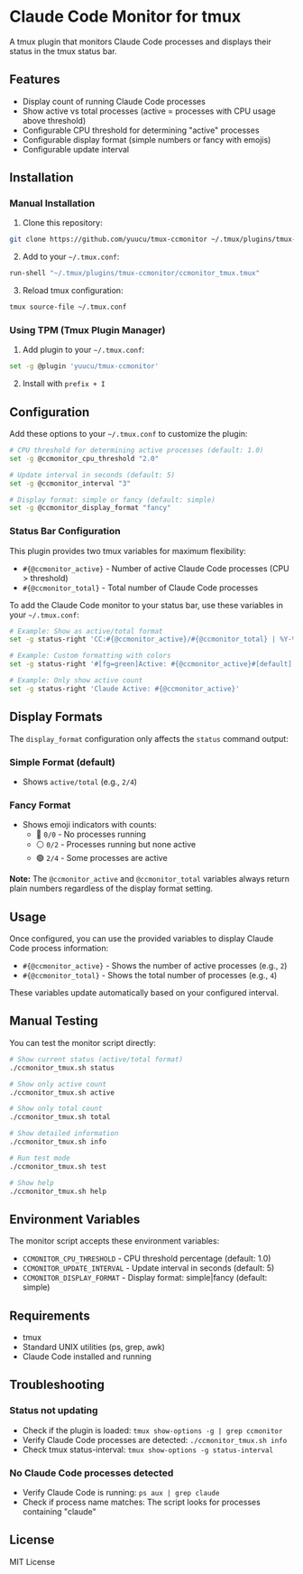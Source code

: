 # Claude Code Monitor for tmux

A tmux plugin that monitors Claude Code processes and displays their status in the tmux status bar.

## Features

- Display count of running Claude Code processes
- Show active vs total processes (active = processes with CPU usage above threshold)
- Configurable CPU threshold for determining "active" processes
- Configurable display format (simple numbers or fancy with emojis)
- Configurable update interval

## Installation

### Manual Installation

1. Clone this repository:
```bash
git clone https://github.com/yuucu/tmux-ccmonitor ~/.tmux/plugins/tmux-ccmonitor
```

2. Add to your `~/.tmux.conf`:
```bash
run-shell "~/.tmux/plugins/tmux-ccmonitor/ccmonitor_tmux.tmux"
```

3. Reload tmux configuration:
```bash
tmux source-file ~/.tmux.conf
```

### Using TPM (Tmux Plugin Manager)

1. Add plugin to your `~/.tmux.conf`:
```bash
set -g @plugin 'yuucu/tmux-ccmonitor'
```

2. Install with `prefix + I`

## Configuration

Add these options to your `~/.tmux.conf` to customize the plugin:

```bash
# CPU threshold for determining active processes (default: 1.0)
set -g @ccmonitor_cpu_threshold "2.0"

# Update interval in seconds (default: 5)
set -g @ccmonitor_interval "3"

# Display format: simple or fancy (default: simple)
set -g @ccmonitor_display_format "fancy"
```

### Status Bar Configuration

This plugin provides two tmux variables for maximum flexibility:
- `#{@ccmonitor_active}` - Number of active Claude Code processes (CPU > threshold)
- `#{@ccmonitor_total}` - Total number of Claude Code processes

To add the Claude Code monitor to your status bar, use these variables in your `~/.tmux.conf`:

```bash
# Example: Show as active/total format
set -g status-right 'CC:#{@ccmonitor_active}/#{@ccmonitor_total} | %Y-%m-%d %H:%M'

# Example: Custom formatting with colors
set -g status-right '#[fg=green]Active: #{@ccmonitor_active}#[default] | Total: #{@ccmonitor_total}'

# Example: Only show active count
set -g status-right 'Claude Active: #{@ccmonitor_active}'
```

## Display Formats

The `display_format` configuration only affects the `status` command output:

### Simple Format (default)
- Shows `active/total` (e.g., `2/4`)

### Fancy Format
- Shows emoji indicators with counts:
  - 🔴 `0/0` - No processes running
  - ⚪ `0/2` - Processes running but none active
  - 🟢 `2/4` - Some processes are active

**Note:** The `@ccmonitor_active` and `@ccmonitor_total` variables always return plain numbers regardless of the display format setting.

## Usage

Once configured, you can use the provided variables to display Claude Code process information:

- `#{@ccmonitor_active}` - Shows the number of active processes (e.g., `2`)
- `#{@ccmonitor_total}` - Shows the total number of processes (e.g., `4`)

These variables update automatically based on your configured interval.

## Manual Testing

You can test the monitor script directly:

```bash
# Show current status (active/total format)
./ccmonitor_tmux.sh status

# Show only active count
./ccmonitor_tmux.sh active

# Show only total count  
./ccmonitor_tmux.sh total

# Show detailed information
./ccmonitor_tmux.sh info

# Run test mode
./ccmonitor_tmux.sh test

# Show help
./ccmonitor_tmux.sh help
```

## Environment Variables

The monitor script accepts these environment variables:

- `CCMONITOR_CPU_THRESHOLD` - CPU threshold percentage (default: 1.0)
- `CCMONITOR_UPDATE_INTERVAL` - Update interval in seconds (default: 5)
- `CCMONITOR_DISPLAY_FORMAT` - Display format: simple|fancy (default: simple)

## Requirements

- tmux
- Standard UNIX utilities (ps, grep, awk)
- Claude Code installed and running

## Troubleshooting

### Status not updating
- Check if the plugin is loaded: `tmux show-options -g | grep ccmonitor`
- Verify Claude Code processes are detected: `./ccmonitor_tmux.sh info`
- Check tmux status-interval: `tmux show-options -g status-interval`

### No Claude Code processes detected
- Verify Claude Code is running: `ps aux | grep claude`
- Check if process name matches: The script looks for processes containing "claude"

## License

MIT License